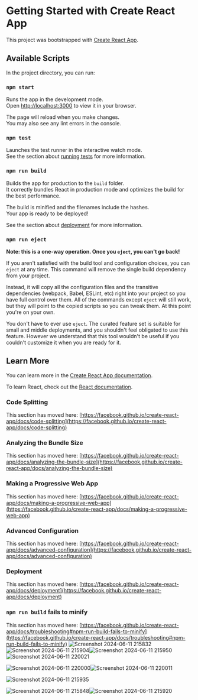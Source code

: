 # Getting Started with Create React App

This project was bootstrapped with [Create React App](https://github.com/facebook/create-react-app).

## Available Scripts

In the project directory, you can run:

### `npm start`

Runs the app in the development mode.\
Open [http://localhost:3000](http://localhost:3000) to view it in your browser.

The page will reload when you make changes.\
You may also see any lint errors in the console.

### `npm test`

Launches the test runner in the interactive watch mode.\
See the section about [running tests](https://facebook.github.io/create-react-app/docs/running-tests) for more information.

### `npm run build`

Builds the app for production to the `build` folder.\
It correctly bundles React in production mode and optimizes the build for the best performance.

The build is minified and the filenames include the hashes.\
Your app is ready to be deployed!

See the section about [deployment](https://facebook.github.io/create-react-app/docs/deployment) for more information.

### `npm run eject`

**Note: this is a one-way operation. Once you `eject`, you can't go back!**

If you aren't satisfied with the build tool and configuration choices, you can `eject` at any time. This command will remove the single build dependency from your project.

Instead, it will copy all the configuration files and the transitive dependencies (webpack, Babel, ESLint, etc) right into your project so you have full control over them. All of the commands except `eject` will still work, but they will point to the copied scripts so you can tweak them. At this point you're on your own.

You don't have to ever use `eject`. The curated feature set is suitable for small and middle deployments, and you shouldn't feel obligated to use this feature. However we understand that this tool wouldn't be useful if you couldn't customize it when you are ready for it.

## Learn More

You can learn more in the [Create React App documentation](https://facebook.github.io/create-react-app/docs/getting-started).

To learn React, check out the [React documentation](https://reactjs.org/).

### Code Splitting

This section has moved here: [https://facebook.github.io/create-react-app/docs/code-splitting](https://facebook.github.io/create-react-app/docs/code-splitting)

### Analyzing the Bundle Size

This section has moved here: [https://facebook.github.io/create-react-app/docs/analyzing-the-bundle-size](https://facebook.github.io/create-react-app/docs/analyzing-the-bundle-size)

### Making a Progressive Web App

This section has moved here: [https://facebook.github.io/create-react-app/docs/making-a-progressive-web-app](https://facebook.github.io/create-react-app/docs/making-a-progressive-web-app)

### Advanced Configuration

This section has moved here: [https://facebook.github.io/create-react-app/docs/advanced-configuration](https://facebook.github.io/create-react-app/docs/advanced-configuration)

### Deployment

This section has moved here: [https://facebook.github.io/create-react-app/docs/deployment](https://facebook.github.io/create-react-app/docs/deployment)

### `npm run build` fails to minify

This section has moved here: [https://facebook.github.io/create-react-app/docs/troubleshooting#npm-run-build-fails-to-minify](https://facebook.github.io/create-react-app/docs/troubleshooting#npm-run-build-fails-to-minify)
![Screenshot 2024-06-11 215832](https://github.com/h9nirajpatil/Gpt3websitelandingpage/assets/156055885/7d1337c2-49b8-4420-b5b8-523345ab99fd)![Screenshot 2024-06-11 215904](https://github.com/h9nirajpatil/Gpt3websitelandingpage/assets/156055885/27ccff81-c343-4614-b319-c2c2d398e1c7)![Screenshot 2024-06-11 215950](https://github.com/h9nirajpatil/Gpt3websitelandingpage/assets/156055885/99b028fd-b15d-42a4-a596-f3ff3583f2da)![Screenshot 2024-06-11 220021](https://github.com/h9nirajpatil/Gpt3websitelandingpage/assets/156055885/cea14e6c-8210-4bf8-982e-a8cd3f252b13)

![Screenshot 2024-06-11 220000](https://github.com/h9nirajpatil/Gpt3websitelandingpage/assets/156055885/442e3ab0-b6a2-4547-a5ed-8783b7445e72)![Screenshot 2024-06-11 220011](https://github.com/h9nirajpatil/Gpt3websitelandingpage/assets/156055885/9a9109d4-062b-490a-b5d4-0d124db9d8bd)


![Screenshot 2024-06-11 215935](https://github.com/h9nirajpatil/Gpt3websitelandingpage/assets/156055885/c5db1740-c13a-40be-81e6-e7997ff8759d)

![Screenshot 2024-06-11 215848](https://github.com/h9nirajpatil/Gpt3websitelandingpage/assets/156055885/bf6558d5-91ad-417f-b8df-4d78e09b42e1)![Screenshot 2024-06-11 215920](https://github.com/h9nirajpatil/Gpt3websitelandingpage/assets/156055885/1e9e4a05-4616-4195-b4c5-051ccae8c4d5)

